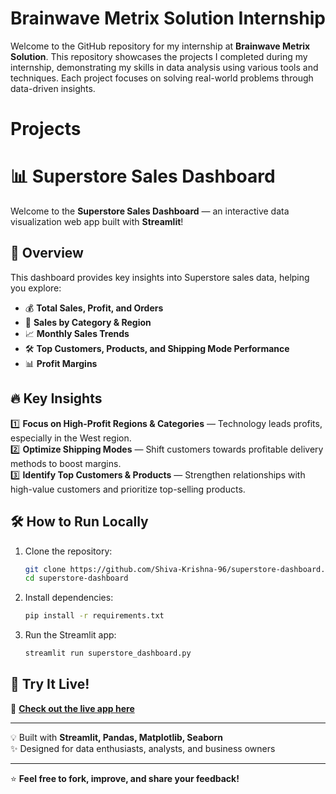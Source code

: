 # Brainwave Metrix Solution Internship
Welcome to the GitHub repository for my internship at **Brainwave Metrix Solution**. This repository showcases the projects I completed during my internship, demonstrating my skills in data analysis using various tools and techniques. Each project focuses on solving real-world problems through data-driven insights.

# Projects

   # 📊 Superstore Sales Dashboard  

Welcome to the **Superstore Sales Dashboard** — an interactive data visualization web app built with **Streamlit**!  

## 🚀 Overview  

This dashboard provides key insights into Superstore sales data, helping you explore:  
- 💰 **Total Sales, Profit, and Orders**  
- 📌 **Sales by Category & Region**  
- 📈 **Monthly Sales Trends**  
- 🛠️ **Top Customers, Products, and Shipping Mode Performance**  
- 📊 **Profit Margins**  

## 🔥 Key Insights  

1️⃣ **Focus on High-Profit Regions & Categories** — Technology leads profits, especially in the West region.  
2️⃣ **Optimize Shipping Modes** — Shift customers towards profitable delivery methods to boost margins.  
3️⃣ **Identify Top Customers & Products** — Strengthen relationships with high-value customers and prioritize top-selling products.  

## 🛠️ How to Run Locally  

1. Clone the repository:  
    ```bash
    git clone https://github.com/Shiva-Krishna-96/superstore-dashboard.git
    cd superstore-dashboard
    ```

2. Install dependencies:  
    ```bash
    pip install -r requirements.txt
    ```

3. Run the Streamlit app:  
    ```bash
    streamlit run superstore_dashboard.py
    ```

## 🌟 Try It Live!  

🔗 **[Check out the live app here](
https://shiva-krishna-96-brainwave-mat-task1superstore-dashboard-cxbjrd.streamlit.app/)**  

---

💡 Built with **Streamlit, Pandas, Matplotlib, Seaborn**  
✨ Designed for data enthusiasts, analysts, and business owners  

---

⭐ **Feel free to fork, improve, and share your feedback!**  
